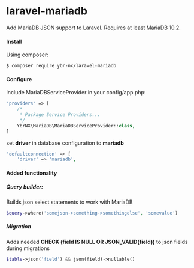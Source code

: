 # laravel-mariadb
Add MariaDB JSON support to Laravel. Requires at least MariaDB 10.2. 

#### Install
Using composer:
```
$ composer require ybr-nx/laravel-mariadb
```

#### Configure
Include MariaDBServiceProvider in your config/app.php:

```php
'providers' => [
    /*
     * Package Service Providers...
     */
    YbrNX\MariaDB\MariaDBServiceProvider::class,
]
```

set **driver** in database configuration to **mariadb**
```php
'defaultconnection' => [
    'driver' => 'mariadb',
```
#### Added functionality
##### Query builder:
Builds json select statements to work with MariaDB
```php
$query->where('somejson->something->somethingelse', 'somevalue')
```
##### Migration
Adds needed **CHECK (field IS NULL OR JSON_VALID(field))** to json fields during migrations
```php
$table->json('field') && json(field)->nullable()
```    